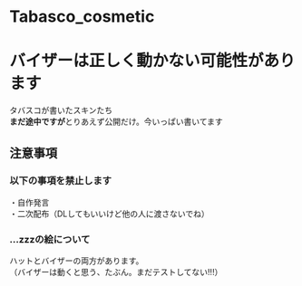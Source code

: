 # Tabasco_cosmetic
# バイザーは正しく動かない可能性があります
タバスコが書いたスキンたち</br>
**まだ途中ですが**とりあえず公開だけ。今いっぱい書いてます</br>
## 注意事項
### 以下の事項を禁止します
・自作発言</br>
・二次配布（DLしてもいいけど他の人に渡さないでね）
### ...zzzの絵について
ハットとバイザーの両方があります。</br>
（バイザーは動くと思う、たぶん。まだテストしてない!!!）</br>
